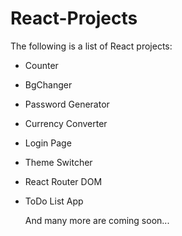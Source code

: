 # React-Projects

The following is a list of React projects:
- Counter
- BgChanger
- Password Generator
- Currency Converter
- Login Page
- Theme Switcher
- React Router DOM
- ToDo List App

   And many more are coming soon...
